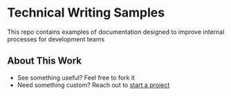 # Technical Writing Samples

This repo contains examples of documentation designed to improve internal processes for development teams


## About This Work

- See something useful? Feel free to fork it
- Need something custom? Reach out to [start a project](https://tiamcquaid.com/start-a-project)
